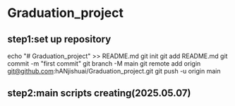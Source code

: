 # Graduation_project
## step1:set up repository 

echo "# Graduation_project" >> README.md
git init
git add README.md
git commit -m "first commit"
git branch -M main
git remote add origin git@github.com:hANjishuai/Graduation_project.git
git push -u origin main

## step2:main scripts creating(2025.05.07)